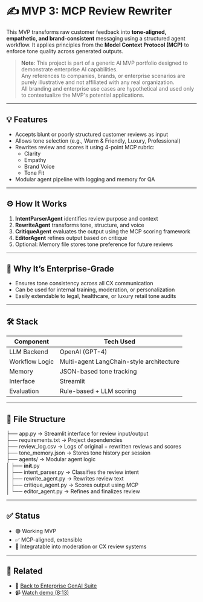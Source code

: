 # ✍️ MVP 3: MCP Review Rewriter

This MVP transforms raw customer feedback into **tone-aligned, empathetic, and brand-consistent** messaging using a structured agent workflow. It applies principles from the **Model Context Protocol (MCP)** to enforce tone quality across generated outputs.

> **Note**: This project is part of a generic AI MVP portfolio designed to demonstrate enterprise AI capabilities.  
> Any references to companies, brands, or enterprise scenarios are purely illustrative and not affiliated with any real organization.  
> All branding and enterprise use cases are hypothetical and used only to contextualize the MVP's potential applications.

---

## 💡 Features

- Accepts blunt or poorly structured customer reviews as input
- Allows tone selection (e.g., Warm & Friendly, Luxury, Professional)
- Rewrites review and scores it using 4-point MCP rubric:
  - Clarity
  - Empathy
  - Brand Voice
  - Tone Fit
- Modular agent pipeline with logging and memory for QA

---

## ⚙️ How It Works

1. **IntentParserAgent** identifies review purpose and context  
2. **RewriteAgent** transforms tone, structure, and voice  
3. **CritiqueAgent** evaluates the output using the MCP scoring framework  
4. **EditorAgent** refines output based on critique  
5. Optional: Memory file stores tone preference for future reviews

---

## 🧠 Why It’s Enterprise-Grade

- Ensures tone consistency across all CX communication  
- Can be used for internal training, moderation, or personalization  
- Easily extendable to legal, healthcare, or luxury retail tone audits

---

## 🛠️ Stack

| Component       | Tech Used                  |
|-----------------|----------------------------|
| LLM Backend     | OpenAI (GPT-4)  
| Workflow Logic  | Multi-agent LangChain-style architecture  
| Memory          | JSON-based tone tracking  
| Interface       | Streamlit  
| Evaluation      | Rule-based + LLM scoring  

---

## 📁 File Structure

├── app.py                → Streamlit interface for review input/output  
├── requirements.txt      → Project dependencies  
├── review_log.csv        → Logs of original + rewritten reviews and scores  
├── tone_memory.json      → Stores tone history per session  
├── agents/               → Modular agent logic  
│   ├── __init__.py  
│   ├── intent_parser.py  → Classifies the review intent  
│   ├── rewrite_agent.py  → Rewrites review text  
│   ├── critique_agent.py → Scores output using MCP  
│   └── editor_agent.py   → Refines and finalizes review  


---

## ✅ Status

- 🟢 Working MVP  
- ✅ MCP-aligned, extensible  
- 🧩 Integratable into moderation or CX review systems

---

## 🔗 Related

- 📁 [Back to Enterprise GenAI Suite](../)  
- 📹 [Watch demo (8:13)](https://youtu.be/0Ht1q3K1rwE?si=a0_m8NHXDx2QEL88)
